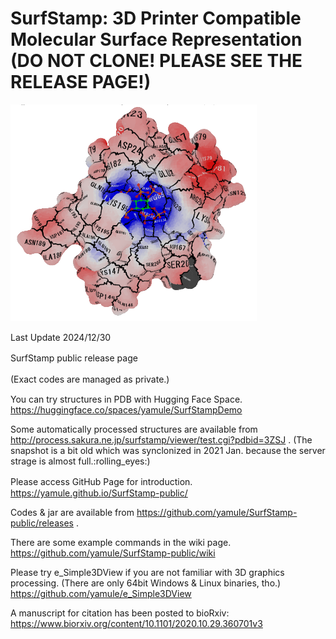 # SurfStamp: 3D Printer Compatible Molecular Surface Representation (DO NOT CLONE! PLEASE SEE THE RELEASE PAGE!)

![example](https://raw.githubusercontent.com/yamule/SurfStamp-public/master/docs/img/apbs_example.png)　　

Last Update 2024/12/30

SurfStamp public release page 　　

(Exact codes are managed as private.)　　

You can try structures in PDB with Hugging Face Space.  
https://huggingface.co/spaces/yamule/SurfStampDemo

Some automatically processed structures are available from
http://process.sakura.ne.jp/surfstamp/viewer/test.cgi?pdbid=3ZSJ
. (The snapshot is a bit old which was synclonized in 2021 Jan. because the server strage is almost full.:rolling_eyes:)

Please access GitHub Page for introduction.　
https://yamule.github.io/SurfStamp-public/

Codes & jar are available from 
https://github.com/yamule/SurfStamp-public/releases
.

There are some example commands in the wiki page.
https://github.com/yamule/SurfStamp-public/wiki

Please try e_Simple3DView if you are not familiar with 3D graphics processing. (There are only 64bit Windows & Linux binaries, tho.)
https://github.com/yamule/e_Simple3DView


A manuscript for citation has been posted to bioRxiv:
https://www.biorxiv.org/content/10.1101/2020.10.29.360701v3
